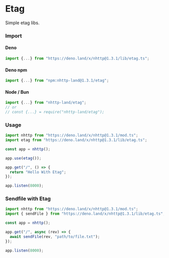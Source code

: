 # Etag
Simple etag libs.

### Import
#### Deno
```ts
import {...} from "https://deno.land/x/nhttp@1.3.1/lib/etag.ts";
```
#### Deno npm
```ts
import {...} from "npm:nhttp-land@1.3.1/etag";
```
#### Node / Bun
```ts
import {...} from "nhttp-land/etag";
// or
// const {...} = require("nhttp-land/etag");
```

### Usage
```ts
import nhttp from "https://deno.land/x/nhttp@1.3.1/mod.ts";
import etag from "https://deno.land/x/nhttp@1.3.1/lib/etag.ts";

const app = nhttp();

app.use(etag());

app.get("/", () => {
  return "Hello With Etag";
});

app.listen(8000);
```

### Sendfile with Etag
```ts
import nhttp from "https://deno.land/x/nhttp@1.3.1/mod.ts";
import { sendFile } from "https://deno.land/x/nhttp@1.3.1/lib/etag.ts";

const app = nhttp();

app.get("/", async (rev) => {
  await sendFile(rev, "path/to/file.txt");
});

app.listen(8000);
```